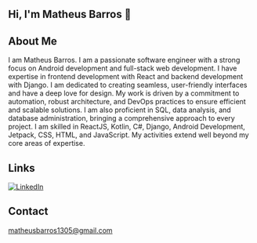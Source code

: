 ## Hi, I'm Matheus Barros 👋

## About Me
I am Matheus Barros. I am a passionate software engineer with a strong focus on Android development and full-stack web development. I have expertise in frontend development with React and backend development with Django. I am dedicated to creating seamless, user-friendly interfaces and have a deep love for design. My work is driven by a commitment to automation, robust architecture, and DevOps practices to ensure efficient and scalable solutions. I am also proficient in SQL, data analysis, and database administration, bringing a comprehensive approach to every project. I am skilled in ReactJS, Kotlin, C#, Django, Android Development, Jetpack, CSS, HTML, and JavaScript. My activities extend well beyond my core areas of expertise.

## Links
[![LinkedIn](https://img.shields.io/badge/LinkedIn-0077B5?style=for-the-badge&logo=linkedin&logoColor=white)](https://www.linkedin.com/in/mattheusbarroos/)


## Contact
[matheusbarros1305@gmail.com](mailto:matheusbarros1305@gmail.com)
